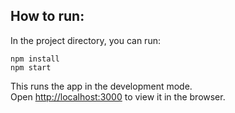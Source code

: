## How to run:

In the project directory, you can run:

```
npm install
npm start
```

This runs the app in the development mode.<br>
Open [http://localhost:3000](http://localhost:3000) to view it in the browser.

